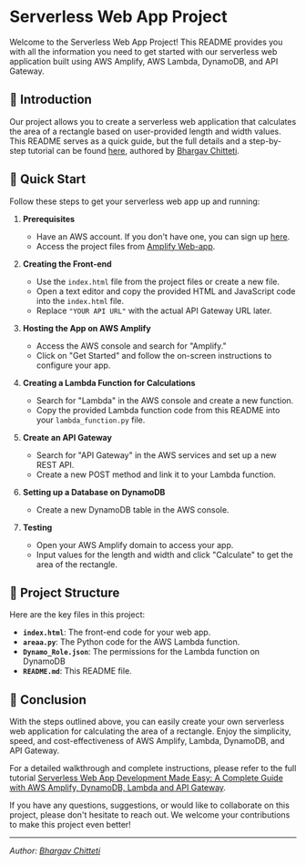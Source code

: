 # Serverless Web App Project

Welcome to the Serverless Web App Project! This README provides you with all the information you need to get started with our serverless web application built using AWS Amplify, AWS Lambda, DynamoDB, and API Gateway.

## :rocket: Introduction

Our project allows you to create a serverless web application that calculates the area of a rectangle based on user-provided length and width values. This README serves as a quick guide, but the full details and a step-by-step tutorial can be found [here](https://medium.com/@bhargav.dev01/serverless-web-app-development-made-easy-a-complete-guide-with-aws-amplify-dynamodb-lambda-and-052daf5b978d), authored by [Bhargav Chitteti](https://www.linkedin.com/in/bhargav-chitteti/).

## :scroll: Quick Start

Follow these steps to get your serverless web app up and running:

1. **Prerequisites**

   - Have an AWS account. If you don't have one, you can sign up [here](https://aws.amazon.com/).
   - Access the project files from [Amplify Web-app](https://github.com/bhargavvc/aws-projects/tree/main/Amplify).

2. **Creating the Front-end**

   - Use the `index.html` file from the project files or create a new file.
   - Open a text editor and copy the provided HTML and JavaScript code into the `index.html` file.
   - Replace `"YOUR API URL"` with the actual API Gateway URL later.

3. **Hosting the App on AWS Amplify**

   - Access the AWS console and search for "Amplify."
   - Click on "Get Started" and follow the on-screen instructions to configure your app.

4. **Creating a Lambda Function for Calculations**

   - Search for "Lambda" in the AWS console and create a new function.
   - Copy the provided Lambda function code from this README into your `lambda_function.py` file.

5. **Create an API Gateway**

   - Search for "API Gateway" in the AWS services and set up a new REST API.
   - Create a new POST method and link it to your Lambda function.

6. **Setting up a Database on DynamoDB**

   - Create a new DynamoDB table in the AWS console.

7. **Testing**

   - Open your AWS Amplify domain to access your app.
   - Input values for the length and width and click "Calculate" to get the area of the rectangle.

## :page_with_curl: Project Structure

Here are the key files in this project:

- **`index.html`**: The front-end code for your web app.
- **`areaa.py`**: The Python code for the AWS Lambda function.
- **`Dynamo_Role.json`**: The permissions for the Lambda function on DynamoDB
- **`README.md`**: This README file.

## :tada: Conclusion

With the steps outlined above, you can easily create your own serverless web application for calculating the area of a rectangle. Enjoy the simplicity, speed, and cost-effectiveness of AWS Amplify, Lambda, DynamoDB, and API Gateway.

For a detailed walkthrough and complete instructions, please refer to the full tutorial [Serverless Web App Development Made Easy: A Complete Guide with AWS Amplify, DynamoDB, Lambda and API Gateway](https://medium.com/@bhargav.dev01/serverless-web-app-development-made-easy-a-complete-guide-with-aws-amplify-dynamodb-lambda-and-052daf5b978d).

If you have any questions, suggestions, or would like to collaborate on this project, please don't hesitate to reach out. We welcome your contributions to make this project even better!

---

*Author: [Bhargav Chitteti](https://www.linkedin.com/in/bhargav-chitteti/)*